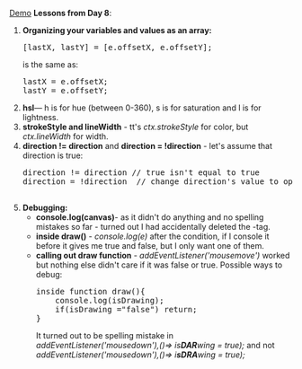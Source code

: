 <a href="http://www.anuvi.me/javascript30/day8.html" target="_blank" title="Demo-Day 8" rel="external">Demo</a>
<strong>Lessons from Day 8</strong>:
<ol>

<li><strong>Organizing your variables and values as an array:</strong>
<pre>
[lastX, lastY] = [e.offsetX, e.offsetY];
</pre>
is the same as:
<pre>
lastX = e.offsetX;
lastY = e.offsetY;
</pre>

</li>
	<li><strong>hsl</strong>&mdash; h is for hue (between 0-360), s is for saturation and l is for lightness.</li>
	<li><strong>strokeStyle and lineWidth</strong> - tt's <em>ctx.strokeStyle</em> for color, but <em>ctx.lineWidth </em>for width.</li>
	<li><strong>direction != direction</strong> and <strong>direction = !direction</strong> - let's assume that direction is true:
<pre>
direction != direction // true isn't equal to true
direction = !direction  // change direction's value to opposite - if true, now be false

</pre>


</li>
	<li><strong>Debugging:</strong><ul>
	<li><strong>console.log(canvas)</strong>- as it didn't do anything and no spelling mistakes so far - turned out I had accidentally deleted the </script>-tag.</li>
	<li><strong>inside draw()</strong> - <em>console.log(e) </em>after the condition, if I console it before it gives me true and false, but I only want one of them.</li>
	<li><strong>calling out draw function</strong> - <em>addEventListener('mousemove')</em> worked but nothing else  didn't care if it was false or true. Possible ways to debug:<pre>
inside function draw(){
	console.log(isDrawing);
	if(isDrawing ="false") return;
}
</pre>
It turned out to be spelling mistake in <em>addEventListener('mousedown'),()=> is<strong>DAR</strong>wing = true);</em> and not <em>addEventListener('mousedown'),()=> i<strong>sDRA</strong>wing = true);</em>
</li>



</ul>


</li>




	






</ol>
